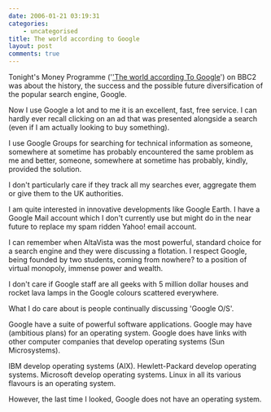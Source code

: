 ```yaml
---
date: 2006-01-21 03:19:31
categories:
    - uncategorised
title: The world according to Google
layout: post
comments: true
---
```

Tonight's Money Programme ('['The world according To
Google](http://news.bbc.co.uk/2/hi/business/4598090.stm)') on BBC2 was
about the history, the success and the possible future diversification
of the popular search engine, Google.

Now I use Google a lot and to me it is an excellent, fast, free service.
I can hardly ever recall clicking on an ad that was presented alongside
a search (even if I am actually looking to buy something).

I use Google Groups for searching for technical information as someone,
somewhere at sometime has probably encountered the same problem as me
and better, someone, somewhere at sometime has probably, kindly,
provided the solution.

I don't particularly care if they track all my searches ever, aggregate
them or give them to the UK authorities.

I am quite interested in innovative developments like Google Earth. I
have a Google Mail account which I don't currently use but might do in
the near future to replace my spam ridden Yahoo! email account.

I can remember when AltaVista was the most powerful, standard choice for
a search engine and they were discussing a flotation. I respect Google,
being founded by two students, coming from nowhere? to a position of
virtual monopoly, immense power and wealth.

I don't care if Google staff are all geeks with 5 million dollar houses
and rocket lava lamps in the Google colours scattered everywhere.

What I do care about is people continually discussing 'Google O/S'.

Google have a suite of powerful software applications. Google may have
(ambitious plans) for an operating system. Google does have links with
other computer companies that develop operating systems (Sun
Microsystems).

IBM develop operating systems (AIX). Hewlett-Packard develop operating
systems. Microsoft develop operating systems. Linux in all its various
flavours is an operating system.

However, the last time I looked, Google does not have an operating
system.
